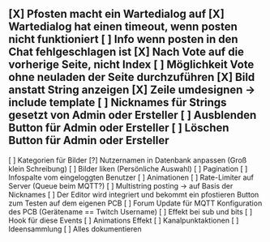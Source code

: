 [X] Pfosten macht ein Wartedialog auf
  [X] Wartedialog hat einen timeout, wenn posten nicht funktioniert
  [ ] Info wenn posten in den Chat fehlgeschlagen ist
[X] Nach Vote auf die vorherige Seite, nicht Index
  [ ] Möglichkeit Vote ohne neuladen der Seite durchzuführen
[X] Bild anstatt String anzeigen
  [X] Zeile umdesignen -> include template
  [ ] Nicknames für Strings gesetzt von Admin oder Ersteller
  [ ] Ausblenden Button für Admin oder Ersteller
  [ ] Löschen Button für Admin oder Ersteller
--
[ ] Kategorien für Bilder
[?] Nutzernamen in Datenbank anpassen (Groß klein Schreibung)
[ ] Bilder liken (Persönliche Auswahl)
[ ] Pagination
[ ] Infospalte vom eingeloggten Benutzer
[ ] Animationen
  [ ] Rate-Limiter auf Server (Queue beim MQTT?)
  [ ] Multistring posting -> auf Basis der Nicknames
[ ] Der Editor wird integriert und bekommt ein pfostieren Button zum Testen auf dem eigenen PCB
  [ ] Forum Update für MQTT Konfiguration des PCB (Gerätename == Twitch Username)
[ ] Effekt bei sub und bits
  [ ] Hook für diese Events
  [ ] Animations Effekt
[ ] Kanalpunktaktionen
  [ ] Ideensammlung
[ ] Alles dokumentieren